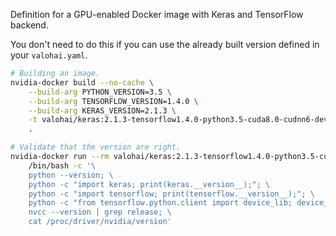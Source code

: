 Definition for a GPU-enabled Docker image with Keras and TensorFlow backend.

You don't need to do this if you can use the already built version defined in your `valohai.yaml`.

```bash
# Building an image.
nvidia-docker build --no-cache \
    --build-arg PYTHON_VERSION=3.5 \
    --build-arg TENSORFLOW_VERSION=1.4.0 \
    --build-arg KERAS_VERSION=2.1.3 \
    -t valohai/keras:2.1.3-tensorflow1.4.0-python3.5-cuda8.0-cudnn6-devel-ubuntu14.04 \
    .

# Validate that the version are right.
nvidia-docker run --rm valohai/keras:2.1.3-tensorflow1.4.0-python3.5-cuda8.0-cudnn6-devel-ubuntu14.04 \
    /bin/bash -c '\
    python --version; \
    python -c "import keras; print(keras.__version__);"; \
    python -c "import tensorflow; print(tensorflow.__version__);"; \
    python -c "from tensorflow.python.client import device_lib; device_lib.list_local_devices();"; \
    nvcc --version | grep release; \
    cat /proc/driver/nvidia/version'
```
